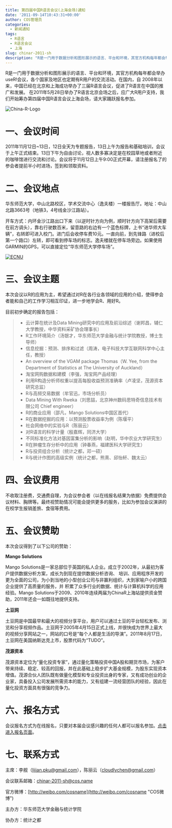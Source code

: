```yaml
---
title: 第四届中国R语言会议(上海会场)通知
date: '2011-09-14T10:43:31+00:00'
author: COS管理员
categories:
  - 新闻通知
tags:
  - R语言
  - R语言会议
  - 上海
slug: chinar-2011-sh
description: "R是一门用于数据分析和图形展示的语言、平台和环境，其官方机构每年都会举办useR!会议，各个国家及地区也定期有R用户的交流活动。在国内，自 2008年以来，中国已经在北京和上海成功举办了三届R语言会议，促进了R语言在中国的推广和发展。 在2011年5月28日举办了R语言北京会场之后，应广大R用户支持，我们开始筹办第四届中国R语言会议上海会场，请大家踊跃报名参加。"
---
```


R是一门用于数据分析和图形展示的语言、平台和环境，其官方机构每年都会举办useR!会议，各个国家及地区也定期有R用户的交流活动。在国内，自 2008年以来，中国已经在北京和上海成功举办了三届R语言会议，促进了R语言在中国的推广和发展。 在2011年5月28日举办了R语言北京会场之后，应广大R用户支持，我们开始筹办第四届中国R语言会议上海会场，请大家踊跃报名参加。

![China-R-Logo](https://uploads.cosx.org/2010/06/China-R-Logo.png)

# 一、会议时间

2011年11月12日~13日，12日全天为专题报告，13日上午为报告和基础培训，会议于上午正式结束。13日下午为自由讨论，视人数多寡决定是在校园草地或者附近的咖啡馆进行交流和讨论。会议将于11月12日上午9:00正式开幕，请注册报名了的参会者提前半小时进场，签到和领取资料。

# 二、会议地点

华东师范大学，中山北路校区，学术交流中心（逸夫楼）一楼报告厅。地址：中山北路3663号（地铁3，4号线金沙江路站）。

开车方式：内环金沙江路出口下来（以逆时针方向为例，顺时针方向下高架后需要在前方调头），靠右行驶数百米，留意路的右边有一个蓝色标牌，上书“进华师大车辆”，右转即可进入校门。进门后会收停车费10元。一直向前，到先锋路（进校后第一个路口）左转，即可看到停车场的标志。逸夫楼就在停车场旁边。如果使用GARMIN的GPS，可以直接定位“华东师范大学停车场”。

[![ECNU](http://i.imgur.com/xbPGI.jpg)](http://ditu.google.cn/maps?hl=zh-CN&tab=wl&q=%E5%8D%8E%E4%B8%9C%E5%B8%88%E8%8C%83%E5%A4%A7%E5%AD%A6%E9%80%B8%E5%A4%AB%E6%A5%BC)

# 三、会议主题

本次会议以R的应用为主，希望通过对R在各行业各领域的应用的介绍，使得参会者能和自己的工作学习相互印证，进一步地学会R、用好R。

目前初步确定的报告包括：

>   * 云计算在统计及Data Mining研究中的应用及前沿综述（谢邦昌，辅仁大学教授，中华资料采矿协会理事长）
>   * R工作环境简介（汤银才，华东师范大学金融与统计学院教授，博士生导师）
>   * 信息挖掘：预测、排序和过滤（周涛，电子科技大学互联网科学中心主任，教授）
>   * An overview of the VGAM package Thomas（W. Yee, from the Department of Statistics at The University of Auckland）
>   * 淘宝网购数据和建模（李强，淘宝网产品经理）
>   * 利用R构造分析师权重以提高每股收益预测准确率（卢凌坚，茂源资本研究总监）
>   * R与高频交易数据（牟官迅，市场分析员）
>   * Data Mining With Rweka（刘思喆，北京神州数码思特奇信息技术有限公司 Chief engineer）
>   * R的商业应用（邵凡，Mango Solutions中国区首代）
>   * R在数据挖掘的应用：以预测股票收益率为例（陈堰平）
>   * 社会网络中的实验与R（陈丽云）
>   * 对R语言的科学计量（殷嘉辉，同济大学）
>   * 不同标准化方法对基因富集分析的影响（赵明，华中农业大学研究生）
>   * R在肿瘤生存分析中的应用（钟春燕，福建医科大学研究生）
>   * R与投资组合分析（统计之都，邓一硕）
>   * R与统计作图的高级实例（统计之都，熊熹、邱怡轩、魏太云）

# 四、会议费用

不收取注册费，交通费自理，为会议参会者（以在线报名结果为依据）免费提供会议材料、胸牌等。最终视赞助情况可能会提供更多的服务，比如为参加会议演讲的在校学生报销差旅、食宿等费用。

# 五、会议赞助

本次会议得到了以下公司的赞助：

**Mango Solutions**

Mango Solutions是一家总部位于英国的私人企业。成立于2002年，从最初为客户提供数据分析方案，成长为到现在提供数据分析咨询、 培训、应用程序开发的更为全面的公司，为小到当地的小型创业公司与非赢利组织，大到家喻户小的跨国企业提供了高质量的服务，并 积累了众多行业的数据、统计与计算机科学的应用经验。Mango Solutions于2009、2010年连续两届为ChinaR上海站提供资金赞助，2011年还会一如既往地提供支持。

**土豆网**

土豆网是中国最早和最大的视频分享平台，用户可以通过土豆的平台轻松发布、浏览和分享视频作品。土豆网于2005年4月15日正式上线，并很快成为世界上最大的视频分享网站之一，网站的口号是“每个人都是生活的导演”。2011年8月17日，土豆网在美国纳斯达克上市，股票代码为“TUDO”。

**茂源资本**

茂源资本定位为“量化投资专家”，通过量化策略投资中国A股和期货市场，为客户带来持续、稳定、较高的回报，并在此基础上稳步扩大基金规模，为股东实现资本增值。茂源合伙人团队既有做量化模型和专业投资出身的专家，又有成功创业的企业家，具备投入公司发展所需资本的能力，又有组建一流经营团队的经验，因此在量化投资方面具有很强的竞争力。

# 六、报名方式

会议报名方式为在线报名，只要对本届会议感兴趣的任何人都可以报名参加。[点击进入报名页面](http://goo.gl/vZpTg "在线报名页面")。

# 七、联系方式

主席：李舰（lijian.pku@gmail.com），陈丽云（cloudlychen@gmail.com）
  
会议联系邮箱：[chinar-2011-sh@cos.name](chinar-2011-sh@cos.name)

官方微博：[http://weibo.com/cosname](http://weibo.com/cosname "COS微博")

主办方：华东师范大学金融与统计学院
  
协办方：统计之都
